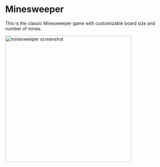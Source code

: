 # Minesweeper
This is the classic Minesweeper game with customizable board size and number of mines.

<img width="400" alt="minesweeper screenshot" src="https://user-images.githubusercontent.com/77254817/212486783-3671121c-259c-4c7a-bfb6-8e82475b705d.png">
